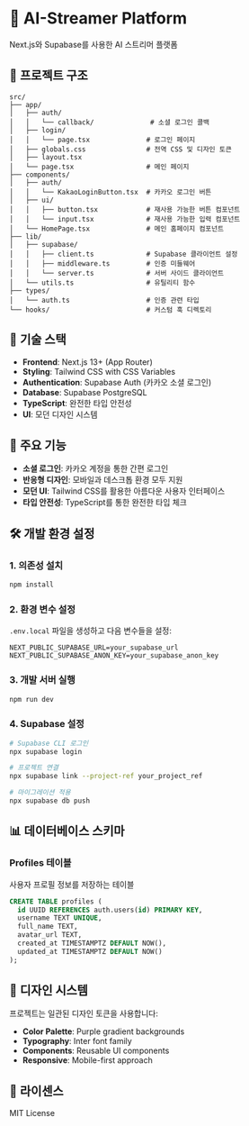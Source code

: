 # 🤖 AI-Streamer Platform

Next.js와 Supabase를 사용한 AI 스트리머 플랫폼

## 📁 프로젝트 구조

```
src/
├── app/
│   ├── auth/
│   │   └── callback/              # 소셜 로그인 콜백
│   ├── login/
│   │   └── page.tsx              # 로그인 페이지
│   ├── globals.css               # 전역 CSS 및 디자인 토큰
│   ├── layout.tsx
│   └── page.tsx                  # 메인 페이지
├── components/
│   ├── auth/
│   │   └── KakaoLoginButton.tsx  # 카카오 로그인 버튼
│   ├── ui/
│   │   ├── button.tsx            # 재사용 가능한 버튼 컴포넌트
│   │   └── input.tsx             # 재사용 가능한 입력 컴포넌트
│   └── HomePage.tsx              # 메인 홈페이지 컴포넌트
├── lib/
│   ├── supabase/
│   │   ├── client.ts             # Supabase 클라이언트 설정
│   │   ├── middleware.ts         # 인증 미들웨어
│   │   └── server.ts             # 서버 사이드 클라이언트
│   └── utils.ts                  # 유틸리티 함수
├── types/
│   └── auth.ts                   # 인증 관련 타입
└── hooks/                        # 커스텀 훅 디렉토리
```

## 🔧 기술 스택

- **Frontend**: Next.js 13+ (App Router)
- **Styling**: Tailwind CSS with CSS Variables
- **Authentication**: Supabase Auth (카카오 소셜 로그인)
- **Database**: Supabase PostgreSQL
- **TypeScript**: 완전한 타입 안전성
- **UI**: 모던 디자인 시스템

## 🚀 주요 기능

- **소셜 로그인**: 카카오 계정을 통한 간편 로그인
- **반응형 디자인**: 모바일과 데스크톱 환경 모두 지원
- **모던 UI**: Tailwind CSS를 활용한 아름다운 사용자 인터페이스
- **타입 안전성**: TypeScript를 통한 완전한 타입 체크

## 🛠️ 개발 환경 설정

### 1. 의존성 설치
```bash
npm install
```

### 2. 환경 변수 설정
`.env.local` 파일을 생성하고 다음 변수들을 설정:

```env
NEXT_PUBLIC_SUPABASE_URL=your_supabase_url
NEXT_PUBLIC_SUPABASE_ANON_KEY=your_supabase_anon_key
```

### 3. 개발 서버 실행
```bash
npm run dev
```

### 4. Supabase 설정
```bash
# Supabase CLI 로그인
npx supabase login

# 프로젝트 연결
npx supabase link --project-ref your_project_ref

# 마이그레이션 적용
npx supabase db push
```

## 📊 데이터베이스 스키마

### Profiles 테이블
사용자 프로필 정보를 저장하는 테이블

```sql
CREATE TABLE profiles (
  id UUID REFERENCES auth.users(id) PRIMARY KEY,
  username TEXT UNIQUE,
  full_name TEXT,
  avatar_url TEXT,
  created_at TIMESTAMPTZ DEFAULT NOW(),
  updated_at TIMESTAMPTZ DEFAULT NOW()
);
```

## 🎨 디자인 시스템

프로젝트는 일관된 디자인 토큰을 사용합니다:

- **Color Palette**: Purple gradient backgrounds
- **Typography**: Inter font family
- **Components**: Reusable UI components
- **Responsive**: Mobile-first approach

## 📝 라이센스

MIT License 